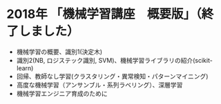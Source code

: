# 2018年 「機械学習講座　概要版」（終了しました）

* 機械学習の概要、識別1(決定木)
* 識別2(NB, ロジステック識別, SVM)、機械学習ライブラリの紹介(scikit-learn)
* 回帰、教師なし学習(クラスタリング・異常検知・パターンマイニング)
* 高度な機械学習（アンサンブル・系列ラベリング）、深層学習
* 機械学習エンジニア育成のために
